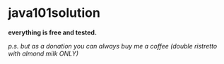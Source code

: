 # java101solution
 
**everything is free and tested.**

_p.s. but as a donation you can always buy me a coffee (double ristretto with almond milk ONLY)_
